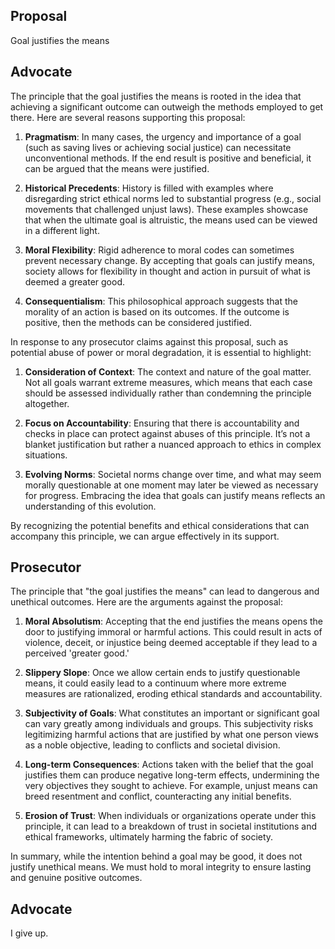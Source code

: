 ## Proposal

Goal justifies the means

## Advocate

 The principle that the goal justifies the means is rooted in the idea that achieving a significant outcome can outweigh the methods employed to get there. Here are several reasons supporting this proposal:

1. **Pragmatism**: In many cases, the urgency and importance of a goal (such as saving lives or achieving social justice) can necessitate unconventional methods. If the end result is positive and beneficial, it can be argued that the means were justified.

2. **Historical Precedents**: History is filled with examples where disregarding strict ethical norms led to substantial progress (e.g., social movements that challenged unjust laws). These examples showcase that when the ultimate goal is altruistic, the means used can be viewed in a different light.

3. **Moral Flexibility**: Rigid adherence to moral codes can sometimes prevent necessary change. By accepting that goals can justify means, society allows for flexibility in thought and action in pursuit of what is deemed a greater good.

4. **Consequentialism**: This philosophical approach suggests that the morality of an action is based on its outcomes. If the outcome is positive, then the methods can be considered justified.

In response to any prosecutor claims against this proposal, such as potential abuse of power or moral degradation, it is essential to highlight:

1. **Consideration of Context**: The context and nature of the goal matter. Not all goals warrant extreme measures, which means that each case should be assessed individually rather than condemning the principle altogether.

2. **Focus on Accountability**: Ensuring that there is accountability and checks in place can protect against abuses of this principle. It’s not a blanket justification but rather a nuanced approach to ethics in complex situations.

3. **Evolving Norms**: Societal norms change over time, and what may seem morally questionable at one moment may later be viewed as necessary for progress. Embracing the idea that goals can justify means reflects an understanding of this evolution.

By recognizing the potential benefits and ethical considerations that can accompany this principle, we can argue effectively in its support.
## Prosecutor

 The principle that "the goal justifies the means" can lead to dangerous and unethical outcomes. Here are the arguments against the proposal:

1. **Moral Absolutism**: Accepting that the end justifies the means opens the door to justifying immoral or harmful actions. This could result in acts of violence, deceit, or injustice being deemed acceptable if they lead to a perceived 'greater good.'

2. **Slippery Slope**: Once we allow certain ends to justify questionable means, it could easily lead to a continuum where more extreme measures are rationalized, eroding ethical standards and accountability.

3. **Subjectivity of Goals**: What constitutes an important or significant goal can vary greatly among individuals and groups. This subjectivity risks legitimizing harmful actions that are justified by what one person views as a noble objective, leading to conflicts and societal division.

4. **Long-term Consequences**: Actions taken with the belief that the goal justifies them can produce negative long-term effects, undermining the very objectives they sought to achieve. For example, unjust means can breed resentment and conflict, counteracting any initial benefits.

5. **Erosion of Trust**: When individuals or organizations operate under this principle, it can lead to a breakdown of trust in societal institutions and ethical frameworks, ultimately harming the fabric of society.

In summary, while the intention behind a goal may be good, it does not justify unethical means. We must hold to moral integrity to ensure lasting and genuine positive outcomes.
## Advocate

 I give up.
